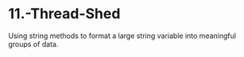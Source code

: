 # 11.-Thread-Shed
Using string methods to format a large string variable into meaningful groups of data.
